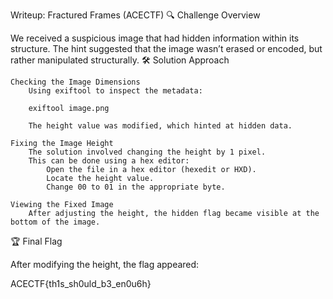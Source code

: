 Writeup: Fractured Frames (ACECTF)
🔍 Challenge Overview

We received a suspicious image that had hidden information within its structure. The hint suggested that the image wasn’t erased or encoded, but rather manipulated structurally.
🛠️ Solution Approach

    Checking the Image Dimensions
        Using exiftool to inspect the metadata:

        exiftool image.png

        The height value was modified, which hinted at hidden data.

    Fixing the Image Height
        The solution involved changing the height by 1 pixel.
        This can be done using a hex editor:
            Open the file in a hex editor (hexedit or HXD).
            Locate the height value.
            Change 00 to 01 in the appropriate byte.

    Viewing the Fixed Image
        After adjusting the height, the hidden flag became visible at the bottom of the image.

🏆 Final Flag

After modifying the height, the flag appeared:

ACECTF{th1s_sh0uld_b3_en0u6h}